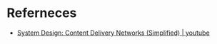 # Referneces

- [System Design: Content Delivery Networks (Simplified) | youtube](https://www.youtube.com/watch?v=8zX0rue2Hic)
